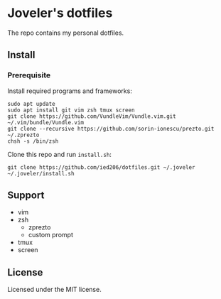 # Joveler's dotfiles

The repo contains my personal dotfiles.

## Install

### Prerequisite

Install required programs and frameworks: 

```console
sudo apt update
sudo apt install git vim zsh tmux screen
git clone https://github.com/VundleVim/Vundle.vim.git ~/.vim/bundle/Vundle.vim
git clone --recursive https://github.com/sorin-ionescu/prezto.git ~/.zprezto
chsh -s /bin/zsh
```

Clone this repo and run `install.sh`:

```console
git clone https://github.com/ied206/dotfiles.git ~/.joveler
~/.joveler/install.sh
```

## Support

- vim
- zsh
    - zprezto
    - custom prompt
- tmux
- screen

## License

Licensed under the MIT license.
